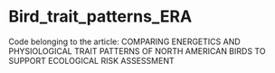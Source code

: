 # Bird_trait_patterns_ERA
Code belonging to the article: COMPARING ENERGETICS AND PHYSIOLOGICAL TRAIT PATTERNS OF NORTH AMERICAN BIRDS TO SUPPORT ECOLOGICAL RISK ASSESSMENT
